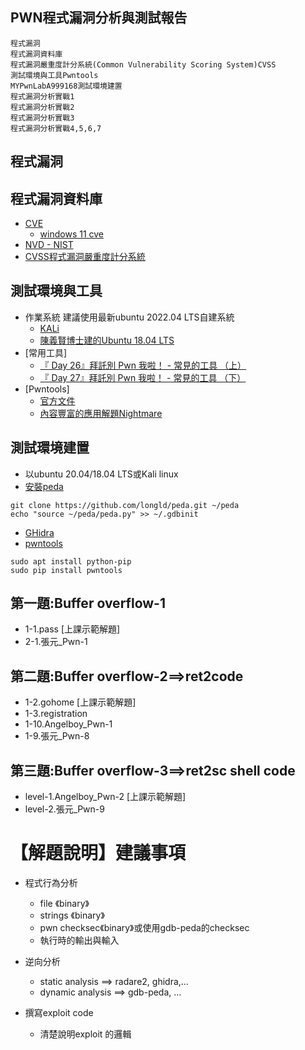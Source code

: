 ## PWN程式漏洞分析與測試報告
```
程式漏洞
程式漏洞資料庫
程式漏洞嚴重度計分系統(Common Vulnerability Scoring System)CVSS
測試環境與工具Pwntools
MYPwnLabA999168測試環境建置
程式漏洞分析實戰1
程式漏洞分析實戰2
程式漏洞分析實戰3
程式漏洞分析實戰4,5,6,7
```
## 程式漏洞
## 程式漏洞資料庫
- [CVE](https://cve.mitre.org/)
  - [windows 11 cve](https://www.cvedetails.com/vulnerability-list/vendor_id-26/product_id-102217/version_id-669655/Microsoft-Windows-11--.html) 
- [NVD - NIST](https://nvd.nist.gov/vuln)
- [CVSS程式漏洞嚴重度計分系統](https://nvd.nist.gov/vuln-metrics/cvss/v3-calculator) 


## 測試環境與工具
- 作業系統 建議使用最新ubuntu 2022.04 LTS自建系統
  - [KALi](https://drive.google.com/file/d/1m620Z7KAOSUOLdFH92FYLE2NINb-vJsn/view?usp=sharing) 
  - [陳義賢博士建的Ubuntu 18.04 LTS ](https://drive.google.com/file/d/1aP-qCFP6jKsGYXtKy9ahwZleQSENEi7C/view?usp=sharing)
- [常用工具]
  - [『 Day 26』拜託別 Pwn 我啦！ - 常見的工具 （上）](https://ithelp.ithome.com.tw/articles/10227326) 
  - [『 Day 27』拜託別 Pwn 我啦！ - 常見的工具 （下）](https://ithelp.ithome.com.tw/articles/10227380)
- [Pwntools]
  - [官方文件](https://docs.pwntools.com/en/stable/)
  - [內容豐富的應用解題Nightmare](https://guyinatuxedo.github.io/02-intro_tooling/pwntools/index.html)

## 測試環境建置
- 以ubuntu 20.04/18.04 LTS或Kali linux
- [安裝peda](https://github.com/longld/peda) 
```
git clone https://github.com/longld/peda.git ~/peda
echo "source ~/peda/peda.py" >> ~/.gdbinit
```
- [GHidra](https://ghidra-sre.org/)
- [pwntools](https://ithelp.ithome.com.tw/articles/10227326)
```
sudo apt install python-pip
sudo pip install pwntools
```


## 第一題:Buffer overflow-1

- 1-1.pass [上課示範解題]
- 2-1.張元_Pwn-1 

## 第二題:Buffer overflow-2==>ret2code

- 1-2.gohome [上課示範解題]
- 1-3.registration 
- 1-10.Angelboy_Pwn-1 
- 1-9.張元_Pwn-8 

## 第三題:Buffer overflow-3==>ret2sc shell code
- level-1.Angelboy_Pwn-2 [上課示範解題]
- level-2.張元_Pwn-9



# 【解題說明】建議事項

- 程式行為分析
  - file 《binary》
  - strings 《binary》
  - pwn checksec《binary》或使用gdb-peda的checksec
  - 執行時的輸出與輸入

- 逆向分析
  - static analysis  ==> radare2, ghidra,...
  - dynamic analysis ==> gdb-peda, ...  

- 撰寫exploit code
  -  清楚說明exploit 的邏輯
  
